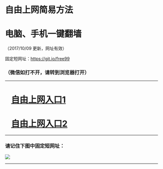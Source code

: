 ﻿# 自由上网简易方法

# 电脑、手机一键翻墙

（2017/10/09 更新，网址有效）

固定短网址：https://git.io/free99

### （微信如打不开，请转到浏览器打开）


***





# &nbsp;&nbsp; <a href="http://ft305635147.fwq-tz-1001.info/fwqtz01.html?t=100900111059 " target="_blank">自由上网入口1</a>
# &nbsp;&nbsp; <a href="http://ft165501394.fwq-tz-1002.info/fwqtz02.html?t=10090013760 " target="_blank">自由上网入口2</a>
***

### 请记住下图中固定短网址：

<img src="https://s3-us-west-2.amazonaws.com/fwq-1001/yjfq-20170905okok.png" /> 


***

